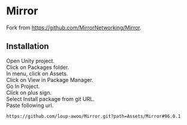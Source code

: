 # Mirror
Fork from https://github.com/MirrorNetworking/Mirror.
## Installation
Open Unity project.  
Click on Packages folder.  
In menu, click on Assets.  
Click on View in Package Manager.  
Go In Project.  
Click on plus sign.  
Select Install package from git URL.  
Paste following url.  
```
https://github.com/loup-awoo/Mirror.git?path=Assets/Mirror#96.0.1
```
